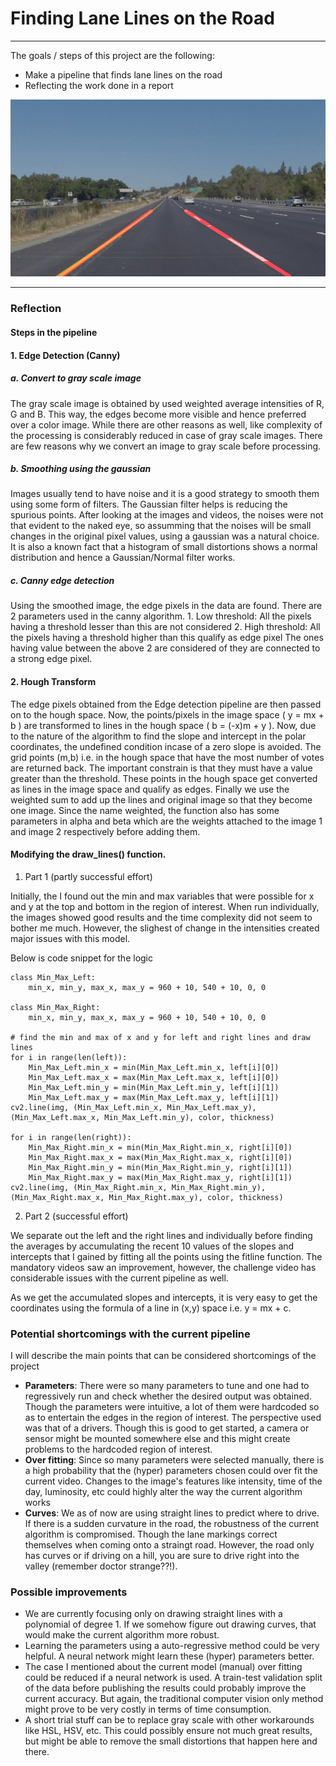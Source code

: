 # **Finding Lane Lines on the Road** 
---
The goals / steps of this project are the following:
* Make a pipeline that finds lane lines on the road
* Reflecting the work done in a report

![Lane Line](https://raw.githubusercontent.com/vikramriyer/CAR-ND-P1_detecting-lane-lines/master/test_images_output/solidYellowLeft.jpg)

---

### Reflection

#### Steps in the pipeline
#### 1. Edge Detection (Canny)

##### a. Convert to gray scale image
    
The gray scale image is obtained by used weighted average intensities of R, G and B. This way, the edges become more visible and hence preferred over a color image. While there are other reasons as well, like complexity of the processing is considerably reduced in case of gray scale images. There are few reasons why we convert an image to gray scale before  processing.
    
##### b. Smoothing using the gaussian
    
Images usually tend to have noise and it is a good strategy to smooth them using some form of filters. The Gaussian filter  helps is reducing the spurious points. After looking at the images and videos, the noises were not that evident to the naked eye, so assumming that the noises will be small changes in the original pixel values, using a gaussian was a natural choice. It is also a known fact that a histogram of small distortions shows a normal distribution and hence a Gaussian/Normal filter works.

##### c. Canny edge detection

Using the smoothed image, the edge pixels in the data are found. There are 2 parameters used in the canny algorithm. 
    1. Low threshold: All the pixels having a threshold lesser than this are not considered
    2. High threshold: All the pixels having a threshold higher than this qualify as edge pixel
The ones having value between the above 2 are considered of they are connected to a strong edge pixel.
    
#### 2. Hough Transform
    
The edge pixels obtained from the Edge detection pipeline are then passed on to the hough space. Now, the points/pixels in the image space ( y = mx + b ) are transformed to lines in the hough space ( b = (-x)m + y ). Now, due to the nature of the algorithm to find the slope and intercept in the polar coordinates, the undefined condition incase of a zero slope is avoided. The grid points (m,b) i.e. in the hough space that have the most number of votes are returned back. The important constrain is that they must have a value greater than the threshold. These points in the hough space get converted as lines in the image space and qualify as edges.
Finally we use the weighted sum to add up the lines and original image so that they become one image. Since the name weighted, the function also has some parameters in alpha and beta which are the weights attached to the image 1 and image 2 respectively before adding them.

#### Modifying the draw_lines() function.

1. Part 1 (partly successful effort)

Initially, the I found out the min and max variables that were possible for x and y at the top and bottom in the region of interest. When run individually, the images showed good results and the time complexity did not seem to bother me much.
However, the slighest of change in the intensities created major issues with this model.

Below is code snippet for the logic
```
class Min_Max_Left:
    min_x, min_y, max_x, max_y = 960 + 10, 540 + 10, 0, 0
    
class Min_Max_Right:
    min_x, min_y, max_x, max_y = 960 + 10, 540 + 10, 0, 0
    
# find the min and max of x and y for left and right lines and draw lines
for i in range(len(left)):
    Min_Max_Left.min_x = min(Min_Max_Left.min_x, left[i][0])
    Min_Max_Left.max_x = max(Min_Max_Left.max_x, left[i][0])
    Min_Max_Left.min_y = min(Min_Max_Left.min_y, left[i][1])
    Min_Max_Left.max_y = max(Min_Max_Left.max_y, left[i][1])
cv2.line(img, (Min_Max_Left.min_x, Min_Max_Left.max_y), (Min_Max_Left.max_x, Min_Max_Left.min_y), color, thickness)

for i in range(len(right)):
    Min_Max_Right.min_x = min(Min_Max_Right.min_x, right[i][0])
    Min_Max_Right.max_x = max(Min_Max_Right.max_x, right[i][0])
    Min_Max_Right.min_y = min(Min_Max_Right.min_y, right[i][1])
    Min_Max_Right.max_y = max(Min_Max_Right.max_y, right[i][1])
cv2.line(img, (Min_Max_Right.min_x, Min_Max_Right.min_y), (Min_Max_Right.max_x, Min_Max_Right.max_y), color, thickness)
```

2. Part 2 (successful effort)

We separate out the left and the right lines and individually before finding the averages by accumulating the recent 10 values of the slopes and intercepts that I gained by fitting all the points using the fitline function. The mandatory videos saw an improvement, however, the challenge video has considerable issues with the current pipeline as well.

As we get the accumulated slopes and intercepts, it is very easy to get the coordinates using the formula of a line in (x,y) space i.e. y = mx + c.

### Potential shortcomings with the current pipeline
I will describe the main points that can be considered shortcomings of the project
 - **Parameters**:
  There were so many parameters to tune and one had to regressively run and check whether the desired output was obtained. Though the parameters were intuitive, a lot of them were hardcoded so as to entertain the edges in the region of interest.
  The perspective used was that of a drivers. Though this is good to get started, a camera or sensor might be mounted somewhere else and this might create problems to the hardcoded region of interest.
 - **Over fitting**:
  Since so many parameters were selected manually, there is a high probability that the (hyper) parameters chosen could over fit the current video. Changes to the image's features like intensity, time of the day, luminosity, etc could highly alter the way the current algorithm works
 - **Curves**:
  We as of now are using straight lines to predict where to drive. If there is a sudden curvature in the road, the robustness of the current algorithm is compromised. Though the lane markings correct themselves when coming onto a straingt road. However, the road only has curves or if driving on a hill, you are sure to drive right into the valley (remember doctor strange??!).
### Possible improvements
- We are currently focusing only on drawing straight lines with a polynomial of degree 1. If we somehow figure out drawing curves, that would make the current algorithm more robust.
- Learning the parameters using a auto-regressive method could be very helpful. A neural network might learn these (hyper) parameters better. 
- The case I mentioned about the current model (manual) over fitting could be reduced if a neural network is used. A train-test validation split of the data before publishing the results could probably improve the current accuracy. But again, the traditional computer vision only method might prove to be very costly in terms of time consumption. 
- A short trial stuff can be to replace gray scale with other workarounds like HSL, HSV, etc. This could possibly ensure not much great results, but might be able to remove the small distortions that happen here and there.
